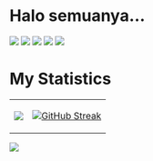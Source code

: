 <h1> Halo semuanya…</h1>

![](https://img.shields.io/badge/HTML5-E34F26?style=for-the-badge&logo=HTML5&logoColor=white)
![](https://img.shields.io/badge/CSS3-1572B6.svg?style=for-the-badge&logo=CSS3)
![](https://img.shields.io/badge/PHP-777BB4?style=for-the-badge&logo=PHP)
![](https://img.shields.io/badge/JavaScript-323330?style=for-the-badge&logo=JavaScript)
![](https://img.shields.io/badge/Flutter-02569B?style=for-the-badge&logo=Flutter)


<h1>My Statistics</h1>   

<table>
<tr>
<td>

![](https://github-readme-stats.vercel.app/api?username=adamfachrezautama&show_icons=true&theme=synthwave)

</td>
<td>

[![GitHub Streak](https://github-readme-streak-stats.herokuapp.com?user=adamfachrezautama&theme=synthwave&locale=id)](https://git.io/streak-stats)

</td>
</tr>
</table>

[![](https://activity-graph.herokuapp.com/graph?username=adamfachrezautama&theme=synthwave-84)](https://github.com/adamfachrezautama/github-readme-activity-graph)
